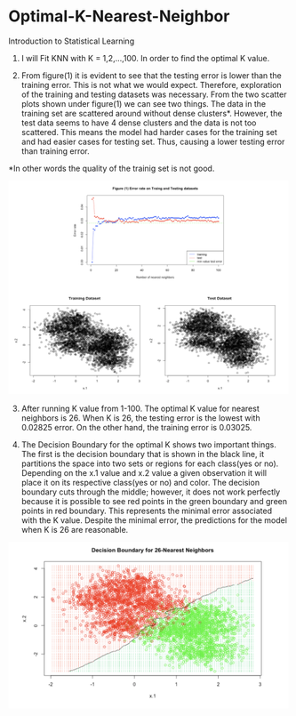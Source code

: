 # Optimal-K-Nearest-Neighbor


Introduction to Statistical Learning

1) I will Fit KNN with K = 1,2,...,100. In order to find the optimal K value. 

2) From figure(1) it is evident to see that the testing error is lower than the training error. This is not what we would expect. Therefore, exploration of the training and testing datasets was necessary. From the two scatter plots shown under figure(1) we can see two things. The data in the training set are scattered around without dense clusters*. However, the test data seems to have 4 dense clusters and the data is not too scattered. This means the model had harder cases for the training set and had easier cases for testing set. Thus, causing a lower testing error than training error. 

*In other words the quality of the trainig set is not good.

![TrainTestError](https://github.com/JaimeGoB/Optimal-K-Nearest-Neighbor/blob/master/other/testin-vs-error-rate.png)


3) After running K value from 1-100. The optimal K value for nearest neighbors is 26. When K is 26, the testing error is the lowest with 0.02825 error. On the other hand, the training error is 0.03025.

4) The Decision Boundary for the optimal K shows two important things. The first is the decision boundary that is shown in the black line, it partitions the space into two sets or regions for each class(yes or no). Depending on the x.1 value and x.2 value a given observation it will place it on its respective class(yes or no) and color. The decision boundary cuts through the middle; however, it does not work perfectly because it is possible to see red points in the green boundary and green points in red boundary. This represents the minimal error associated with the K value. Despite the minimal error, the predictions for the model when K is 26 are reasonable.

![DecisionBoundary1](https://github.com/JaimeGoB/Optimal-K-Nearest-Neighbor/blob/master/other/Decision-Boundary-Optimal-K.png)

